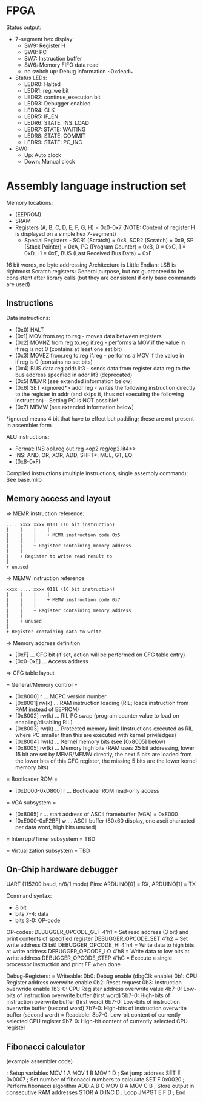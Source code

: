 FPGA
====

Status output:
- 7-segment hex display:
    - SW9: Register H
    - SW8: PC
    - SW7: Instruction buffer
    - SW6: Memory FIFO data read
    - no switch up: Debug information ~0xdead~
- Status LEDs:
    - LEDR0: Halted
    - LEDR1: reg_we bit
    - LEDR2: continue_execution bit
    - LEDR3: Debugger enabled
    - LEDR4: CLK
    - LEDR5: IF_EN
    - LEDR6: STATE: INS_LOAD
    - LEDR7: STATE: WAITING
    - LEDR8: STATE: COMMIT
    - LEDR9: STATE: PC_INC
- SW0:
    - Up: Auto clock
    - Down: Manual clock


Assembly language instruction set
=================================

Memory locations:
- (EEPROM)
- SRAM
- Registers (A, B, C, D, E, F, G, H) = 0x0-0x7 (NOTE: Content of register H is displayed on a simple hex 7-segment)
    - Special Registers - SCR1 (Scratch) = 0x8, SCR2 (Scratch) = 0x9, SP (Stack Pointer) = 0xA, PC (Program Counter) = 0xB, 0 = 0xC, 1 = 0xD, -1 = 0xE, BUS (Last Received Bus Data) = 0xF

16 bit words, no byte addressing
Architecture is Little Endian: LSB is rightmost
Scratch registers: General purpose, but not guaranteed to be consistent after library calls (but they are consistent if only base commands are used)


Instructions
------------

Data instructions:
+ (0x0) HALT
+ (0x1) MOV from.reg to.reg - moves data between registers
+ (0x2) MOVNZ from.reg to.reg if.reg - performs a MOV if the value in if.reg is not 0 (contains at least one set bit)
+ (0x3) MOVEZ from.reg to.reg if.reg - performs a MOV if the value in if.reg is 0 (contains no set bits)
+ (0x4) BUS data.reg addr.lit3 - sends data from register data.reg to the bus address specified in addr.lit3 (deprecated)
+ (0x5) MEMR [see extended information below]
+ (0x6) SET <ignored*> addr.reg - writes the following instruction directly to the register in addr (and skips it, thus not executing the following instruction) - Setting PC is NOT possible!
+ (0x7) MEMW [see extended information below]

*ignored means 4 bit that have to effect but padding; these are not present in assembler form

ALU instructions:
+ Format: INS op1.reg out.reg <op2.reg/op2.lit4*>
+ INS: AND, OR, XOR, ADD, SHFT*, MUL, GT, EQ
+ (0x8-0xF)

Compiled instructions (multiple instructions, single assembly command): See base.mlib

Memory access and layout
------------------------

=> MEMR instruction reference:

    .... xxxx xxxx 0101 (16 bit instruction)
    |    |    |    |
    |    |    |    + MEMR instruction code 0x5
    |    |    |
    |    |    + Register containing memory address
    |    |
    |    + Register to write read result to
    |
    + unused

=> MEMW instruction reference

    xxxx .... xxxx 0111 (16 bit instruction)
    |    |    |    |
    |    |    |    + MEMW instruction code 0x7
    |    |    |
    |    |    + Register containing memory address
    |    |
    |    + unused
    |
    + Register containing data to write

=> Memory address definition

* [0xF] ... CFG bit (if set, action will be performed on CFG table entry)
* [0x0-0xE] ... Access address

=> CFG table layout

= General/Memory control =
* [0x8000] r ... MCPC version number
* [0x8001] rw(k) ... RAM instruction loading (RIL; loads instruction from RAM instead of EEPROM)
* [0x8002] rw(k) ... RIL PC swap (program counter value to load on enabling/disabling RIL)
* [0x8003] rw(k) ... Protected memory limit (Instructions executed as RIL where PC smaller than this are executed with kernel priviledges)
* [0x8004] rw(k) ... Kernel memory bits (see [0x8005] below)
* [0x8005] rw(k) ... Memory high bits (RAM uses 25 bit addressing, lower 15 bit are set by MEMR/MEMW directly, the next 5 bits are loaded from the lower bits of this CFG register, the missing 5 bits are the lower kernel memory bits)

= Bootloader ROM =
* [0xD000-0xD800] r ... Bootloader ROM read-only access

= VGA subsystem =
* [0x8065] r ... start address of ASCII framebuffer (VGA) = 0xE000
* [0xE000-0xF2BF] w ... ASCII buffer (80x60 display, one ascii characted per data word, high bits unused)

= Interrupt/Timer subsystem =
TBD

= Virtualization subsystem =
TBD


On-Chip hardware debugger
-------------------------

UART (115200 baud, n/8/1 mode)
Pins: ARDUINO[0] = RX, ARDUINO[1] = TX

Command syntax:
 - 8 bit
 - bits 7-4: data
 - bits 3-0: OP-code

OP-codes:
 DEBUGGER_OPCODE_GET 4'h1  = Set read address (3 bit) and print contents of specified register
 DEBUGGER_OPCODE_SET 4'h2  = Set write address (3 bit)
 DEBUGGER_OPCODE_HI 4'h4   = Write data to high bits at write address
 DEBUGGER_OPCODE_LO 4'h8   = Write data to low bits at write address
 DEBUGGER_OPCODE_STEP 4'hC = Execute a single processor instruction and print FF when done

Debug-Registers:
= Writeable:
0b0: Debug enable (dbgClk enable)
0b1: CPU Register address overwrite enable
0b2: Reset request
0b3: Instruction overwride enable
1b3-0: CPU Register address overwrite value
4b7-0: Low-bits of instruction overwrite buffer (first word)
5b7-0: High-bits of instruction overwrite buffer (first word)
6b7-0: Low-bits of instruction overwrite buffer (second word)
7b7-0: High-bits of instruction overwrite buffer (second word)
= Readable:
8b7-0: Low-bit content of currently selected CPU register
9b7-0: High-bit content of currently selected CPU register




Fibonacci calculator
--------------------
(example assembler code)

; Setup variables
MOV 1 A
MOV 1 B
MOV 1 D
; Set jump address
SET E
0x0007
; Set number of fibonacci numbers to calculate
SET F
0x0020
; Perform fibonacci algorithm
ADD A B C
MOV B A
MOV C B
; Store output in consecutive RAM addresses
STOR A D
INC D
; Loop
JMPGT E F D
; End
